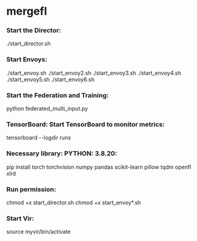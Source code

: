 # mergefl

### **Start the Director:**
./start_director.sh

### **Start Envoys:**
./start_envoy.sh
./start_envoy2.sh
./start_envoy3.sh
./start_envoy4.sh
./start_envoy5.sh
./start_envoy6.sh

### **Start the Federation and Training:**
python federated_multi_input.py

### **TensorBoard: Start TensorBoard to monitor metrics:**
tensorboard --logdir runs

### **Necessary library: PYTHON: 3.8.20:**
pip install torch torchvision numpy pandas scikit-learn pillow tqdm openfl xlrd

### **Run permission:**
chmod +x start_director.sh
chmod +x start_envoy*.sh

### **Start Vir:**
source myvir/bin/activate


